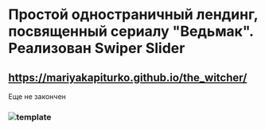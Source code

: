 # Простой одностраничный лендинг, посвященный сериалу "Ведьмак". Реализован Swiper Slider
## https://mariyakapiturko.github.io/the_witcher/
Еще не закончен
### ![template](https://user-images.githubusercontent.com/48768449/73883792-9d8f2900-4875-11ea-8b8f-a8186057e3d9.jpg)